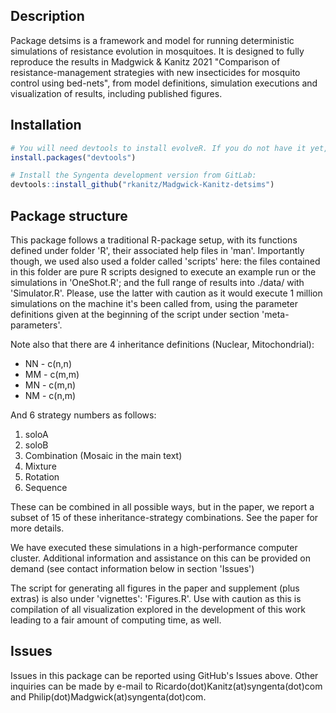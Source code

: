 ## Description 
Package detsims is a framework and model for running deterministic simulations 
of resistance evolution in mosquitoes. It is designed to fully reproduce the 
results in Madgwick & Kanitz 2021 "Comparison  of resistance-management 
strategies with new insecticides for mosquito control using bed-nets", from 
model definitions, simulation executions and visualization of results, including
published figures.


## Installation
```R
# You will need devtools to install evolveR. If you do not have it yet, run:
install.packages("devtools")

# Install the Syngenta development version from GitLab:
devtools::install_github("rkanitz/Madgwick-Kanitz-detsims")
```

## Package structure
This package follows a traditional R-package setup, with its functions defined 
under folder 'R', their associated help files in 'man'. Importantly though, we 
used also used a folder called 'scripts' here: the files contained in this 
folder are pure R scripts designed to execute an example run or the simulations 
in 'OneShot.R'; and the full range of results into ./data/ with 'Simulator.R'.
Please, use the latter with caution as it would execute 1 million simulations
on the machine it's been called from, using the parameter definitions given at 
the beginning of the script under section 'meta-parameters'.


Note also that there are 4 inheritance definitions (Nuclear, Mitochondrial):
* NN - c(n,n)
* MM - c(m,m)
* MN - c(m,n)
* NM - c(n,m)


And 6 strategy numbers as follows:
  1. soloA
  2. soloB
  3. Combination (Mosaic in the main text)
  4. Mixture
  5. Rotation
  6. Sequence
  

These can be combined in all possible ways, but in the paper, we report a subset
of 15 of these inheritance-strategy combinations. See the paper for more details.

We have executed these simulations in a high-performance computer cluster.
Additional information and assistance on this can be provided on demand (see 
contact information below in section 'Issues')

The script for generating all figures in the paper and supplement (plus extras)
is also under 'vignettes': 'Figures.R'. Use with caution as this is compilation
of all visualization explored in the development of this work leading to a fair
amount of computing time, as well.


## Issues
Issues in this package can be reported using GitHub's Issues above. Other
inquiries can be made by e-mail to Ricardo(dot)Kanitz(at)syngenta(dot)com and 
Philip(dot)Madgwick(at)syngenta(dot)com.
